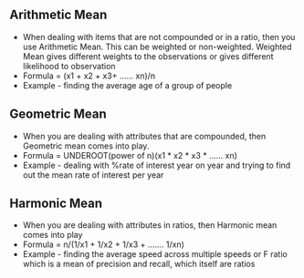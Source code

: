 ## Arithmetic Mean
* When dealing with items that are not compounded or in a ratio, then you use Arithmetic Mean. This can be weighted or non-weighted. Weighted Mean gives different weights to the observations or gives different likelihood to observation
* Formula = (x1 + x2 + x3+ …… xn)/n
* Example - finding the average age of a group of people

## Geometric Mean
* When you are dealing with attributes that are compounded, then Geometric mean comes into play.
* Formula = UNDEROOT(power of n)(x1 * x2 * x3 * …… xn)
* Example - dealing with %rate of interest year on year and trying to find out the mean rate of interest per year

## Harmonic Mean
* When you are dealing with attributes in ratios, then Harmonic mean comes into play
* Formula = n/(1/x1 + 1/x2 + 1/x3 + ……. 1/xn)
* Example - finding the average speed across multiple speeds or F ratio which is a mean of precision and recall, which itself are ratios

